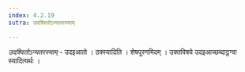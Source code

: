 ```yaml
---
index: 4.2.19
sutra: उदश्वितोऽन्यतरस्याम्

---
```

_उदश्वितोऽन्यतरस्याम्_ - उदइआतो । ठक्स्यादिति । शेषपूरणमिदम् । उक्तविषये उदइआच्छब्दाट्ठग्वा स्यादित्यर्थः ।